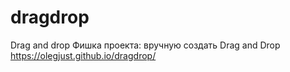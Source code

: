 # dragdrop

Drag and drop Фишка проекта: вручную создать Drag and Drop
https://olegjust.github.io/dragdrop/
